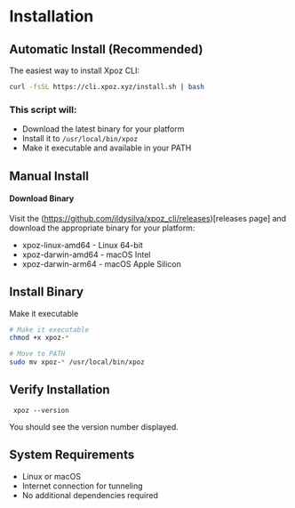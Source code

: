 
# Installation

## Automatic Install (Recommended)

The easiest way to install Xpoz CLI:

```bash
curl -fsSL https://cli.xpoz.xyz/install.sh | bash
```
### This script will:

- Download the latest binary for your platform
- Install it to ```/usr/local/bin/xpoz```
- Make it executable and available in your PATH

## Manual Install

#### Download Binary
Visit the (https://github.com/ildysilva/xpoz_cli/releases)[releases page] and download the appropriate binary for your platform:

- xpoz-linux-amd64 - Linux 64-bit
- xpoz-darwin-amd64 - macOS Intel
- xpoz-darwin-arm64 - macOS Apple Silicon

## Install Binary

 Make it executable
```bash
# Make it executable
chmod +x xpoz-*
```

```bash
# Move to PATH
sudo mv xpoz-* /usr/local/bin/xpoz
```
## Verify Installation
``` xpoz --version```

You should see the version number displayed.

## System Requirements

- Linux or macOS
- Internet connection for tunneling
- No additional dependencies required

